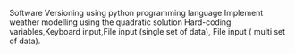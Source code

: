Software Versioning using python programming language.Implement weather modelling using the quadratic solution Hard-coding variables,Keyboard input,File input (single set of data),
File input ( multi set of data).

